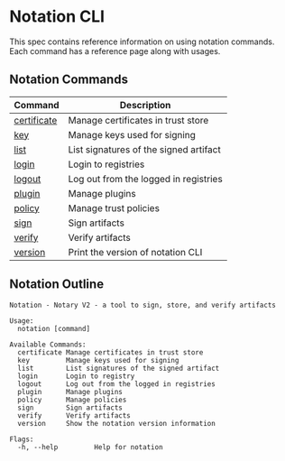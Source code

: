 # Notation CLI

This spec contains reference information on using notation commands. Each command has a reference page along with usages.

## Notation Commands

| Command                                     | Description                            |
| ------------------------------------------- | -------------------------------------- |
| [certificate](./commandline/certificate.md) | Manage certificates in trust store     |
| [key](./commandline/key.md)                 | Manage keys used for signing           |
| [list](./commandline/list.md)               | List signatures of the signed artifact |
| [login](./commandline/login.md)             | Login to registries                    |
| [logout](./commandline/logout.md)           | Log out from the logged in registries  |
| [plugin](./commandline/plugin.md)           | Manage plugins                         |
| [policy](./commandline/policy.md)           | Manage trust policies                  |
| [sign](./commandline/sign.md)               | Sign artifacts                         |
| [verify](./commandline/verify.md)           | Verify artifacts                       |
| [version](./commandline/version.md)         | Print the version of notation CLI      |

## Notation Outline

```text
Notation - Notary V2 - a tool to sign, store, and verify artifacts

Usage:
  notation [command]

Available Commands:
  certificate Manage certificates in trust store
  key         Manage keys used for signing
  list        List signatures of the signed artifact
  login       Login to registry
  logout      Log out from the logged in registries
  plugin      Manage plugins
  policy      Manage policies
  sign        Sign artifacts
  verify      Verify artifacts
  version     Show the notation version information

Flags:
  -h, --help         Help for notation
```
